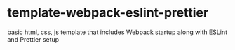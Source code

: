 # template-webpack-eslint-prettier
basic html, css, js template that includes Webpack startup along with ESLint and Prettier setup
